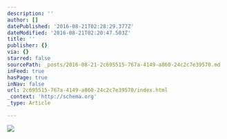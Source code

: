 ```yaml
---
description: ''
author: []
datePublished: '2016-08-21T02:28:29.377Z'
dateModified: '2016-08-21T02:20:47.503Z'
title: ''
publisher: {}
via: {}
starred: false
sourcePath: _posts/2016-08-21-2c695515-767a-4149-a860-24c2c7e39570.md
inFeed: true
hasPage: true
inNav: false
url: 2c695515-767a-4149-a860-24c2c7e39570/index.html
_context: 'http://schema.org'
_type: Article

---
```

![](https://the-grid-user-content.s3-us-west-2.amazonaws.com/6c00cb52-b3af-490c-996c-58089a15783e.jpg)